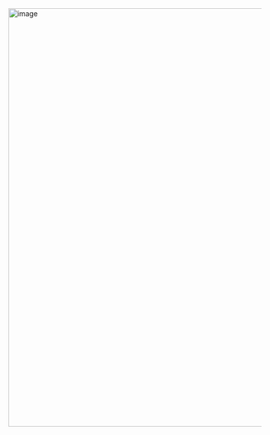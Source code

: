 <img width="831" alt="image" src="https://user-images.githubusercontent.com/92745924/152372751-32abdc34-ee80-4973-88dc-30c3e405b170.png">
